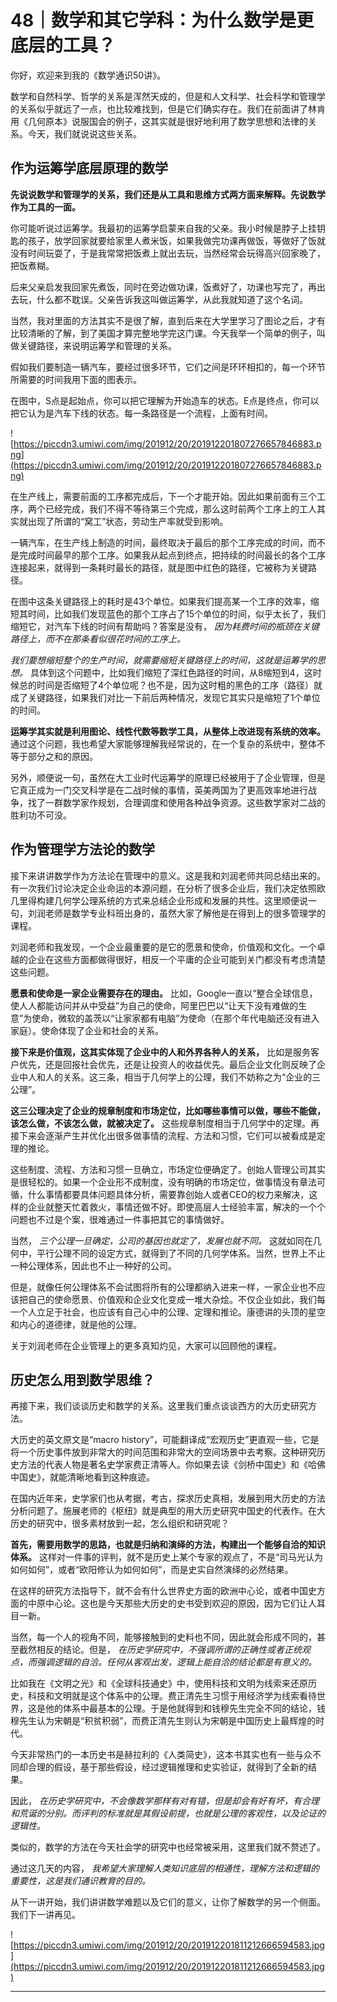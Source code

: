 # 48｜数学和其它学科：为什么数学是更底层的工具？

你好，欢迎来到我的《数学通识50讲》。

数学和自然科学、哲学的关系是浑然天成的，但是和人文科学、社会科学和管理学的关系似乎就远了一点，也比较难找到，但是它们确实存在。我们在前面讲了林肯用《几何原本》说服国会的例子，这其实就是很好地利用了数学思想和法律的关系。今天，我们就说说这些关系。

## 作为运筹学底层原理的数学

 **先说说数学和管理学的关系，我们还是从工具和思维方式两方面来解释。先说数学作为工具的一面。** 

你可能听说过运筹学。我最初的运筹学启蒙来自我的父亲。我小时候是脖子上挂钥匙的孩子，放学回家就要给家里人煮米饭，如果我做完功课再做饭，等做好了饭就没有时间玩耍了，于是我常常把饭煮上就出去玩，当然经常会玩得高兴回家晚了，把饭煮糊。

后来父亲启发我回家先煮饭，同时在旁边做功课，饭煮好了，功课也写完了，再出去玩，什么都不耽误。父亲告诉我这叫做运筹学，从此我就知道了这个名词。

当然，我对里面的方法其实不是很了解，直到后来在大学里学习了图论之后，才有比较清晰的了解，到了美国才算完整地学完这门课。今天我举一个简单的例子，叫做关键路径，来说明运筹学和管理的关系。

假如我们要制造一辆汽车，要经过很多环节，它们之间是环环相扣的，每一个环节所需要的时间我用下面的图表示。

在图中，S点是起始点，你可以把它理解为开始造车的状态。E点是终点，你可以把它认为是汽车下线的状态。每一条路径是一个流程，上面有时间。

![https://piccdn3.umiwi.com/img/201912/20/201912201807276657846883.png](https://piccdn3.umiwi.com/img/201912/20/201912201807276657846883.png)

在生产线上，需要前面的工序都完成后，下一个才能开始。因此如果前面有三个工序，两个已经完成，我们不得不等待第三个完成，那么这时前两个工序上的工人其实就出现了所谓的“窝工”状态，劳动生产率就受到影响。

一辆汽车，在生产线上制造的时间，最终取决于最后的那个工序完成的时间，而不是完成时间最早的那个工序。如果我从起点到终点，把持续的时间最长的各个工序连接起来，就得到一条耗时最长的路径，就是图中红色的路径，它被称为关键路径。

在图中这条关键路径上的耗时是43个单位。如果我们提高某一个工序的效率，缩短其时间，比如我们发现蓝色的那个工序占了15个单位的时间，似乎太长了，我们缩短它，对汽车下线的时间有帮助吗？答案是没有， *因为耗费时间的瓶颈在关键路径上，而不在那条看似很花时间的工序上。*

 *我们要想缩短整个的生产时间，就需要缩短关键路径上的时间，这就是运筹学的思想。* 具体到这个问题中，比如我们缩短了深红色路径的时间，从8缩短到4，这时候总的时间是否缩短了4个单位呢？也不是，因为这时粗的黑色的工序（路径）就成了关键路径，如果我们对比一下前后两种情况，发现它其实只是缩短了1个单位的时间。

 **运筹学其实就是利用图论、线性代数等数学工具，从整体上改进现有系统的效率。** 通过这个问题，我也希望大家能够理解我经常说的，在一个复杂的系统中，整体不等于部分之和的原因。

另外，顺便说一句，虽然在大工业时代运筹学的原理已经被用于了企业管理，但是它真正成为一门交叉科学是在二战时候的事情，英美两国为了更高效率地进行战争，找了一群数学家作规划，合理调度和使用各种战争资源。这些数学家对二战的胜利功不可没。

## 作为管理学方法论的数学

接下来讲讲数学作为方法论在管理中的意义。这是我和刘润老师共同总结出来的。有一次我们讨论决定企业命运的本源问题，在分析了很多企业后，我们决定依照欧几里得构建几何学公理系统的方式来总结企业形成和发展的共性。这里顺便说一句，刘润老师是数学专业科班出身的，虽然大家了解他是在得到上的很多管理学的课程。

刘润老师和我发现，一个企业最重要的是它的愿景和使命，价值观和文化。一个卓越的企业在这些方面都做得很好，相反一个平庸的企业可能到关门都没有考虑清楚这些问题。

 **愿景和使命是一家企业需要存在的理由。** 比如，Google一直以“整合全球信息，使人人都能访问并从中受益”为自己的使命，阿里巴巴以“让天下没有难做的生意”为使命，微软的盖茨以“让家家都有电脑”为使命（在那个年代电脑还没有进入家庭）。使命体现了企业和社会的关系。

 **接下来是价值观，这其实体现了企业中的人和外界各种人的关系，** 比如是服务客户优先，还是回报社会优先，还是让投资人的收益优先。最后企业文化则反映了企业中人和人的关系。这三条，相当于几何学上的公理，我们不妨称之为“企业的三公理”。

 **这三公理决定了企业的规章制度和市场定位，比如哪些事情可以做，哪些不能做，该怎么做，不该怎么做，就被决定了。** 这些规章制度相当于几何学中的定理。再接下来会逐渐产生并优化出很多做事情的流程、方法和习惯，它们可以被看成是定理的推论。

这些制度、流程、方法和习惯一旦确立，市场定位便确定了。创始人管理公司其实是很轻松的。如果一个企业形不成制度，没有明确的市场定位，做事情没有章法可循，什么事情都要具体问题具体分析，需要靠创始人或者CEO的权力来解决，这样的企业就整天忙着救火，事情还做不好。即使高层人士经验丰富，解决的一个个问题也不过是个案，很难通过一件事把其它的事情做好。

当然， *三个公理一旦确定，公司的基因也就定了，发展也就不同。* 这就如同在几何中，平行公理不同的设定方式，就得到了不同的几何学体系。当然，世界上不止一种公理体系，因此也不止一种好的公司。

但是，就像任何公理体系不会试图将所有的公理都纳入进来一样，一家企业也不应该把自己的使命愿景、价值观和企业文化变成一堆大杂烩。不仅企业如此，我们每一个人立足于社会，也应该有自己心中的公理、定理和推论。康德讲的头顶的星空和内心的道德律，就是他的公理。

关于刘润老师在企业管理上的更多真知灼见，大家可以回顾他的课程。

## 历史怎么用到数学思维？

再接下来，我们谈谈历史和数学的关系。这里我们重点谈谈西方的大历史研究方法。

大历史的英文原文是“macro history”，可能翻译成“宏观历史”更直观一些，它是将一个历史事件放到非常大的时间范围和非常大的空间场景中去考察。这种研究历史方法的代表人物是著名史学家费正清等人。你如果去读《剑桥中国史》和《哈佛中国史》，就能清晰地看到这种痕迹。

在国内近年来，史学家们也从考据，考古，探求历史真相，发展到用大历史的方法分析问题了。施展老师的《枢纽》就是典型的用大历史研究中国史的代表作。在大历史的研究中，很多素材放到一起，怎么组织和研究呢？

 **首先，需要用数学的思路，也就是归纳和演绎的方法，构建出一个能够自洽的知识体系。** 这样对一件事的评判，就不是历史上某个专家的观点了，不是“司马光认为如何如何”，或者“欧阳修认为如何如何”，而是史实自然演绎的必然结果。

在这样的研究方法指导下，就不会有什么世界史方面的欧洲中心论，或者中国史方面的中原中心论。这也是今天那些大历史的史书受到欢迎的原因，因为它们让人耳目一新。

当然，每一个人的视角不同，能够接触到的史料也不同，因此就会形成不同的，甚至截然相反的结论。但是， *在历史学研究中，不强调所谓的正确性或者正统观点，而强调逻辑的自洽。任何从客观出发，逻辑上能自洽的结论都是有意义的。*

比如我在《文明之光》和《全球科技通史》中，使用科技和文明为线索来还原历史，科技和文明就是这个体系中的公理。费正清先生习惯于用经济学为线索看待世界，这是他的体系中最基本的公理。于是他就得到和钱穆先生完全不同的结论，钱穆先生认为宋朝是“积贫积弱”，而费正清先生则认为宋朝是中国历史上最辉煌的时代。

今天非常热门的一本历史书是赫拉利的《人类简史》，这本书其实也有一些与众不同却合理的假设，基于那些假设，经过逻辑推理和史实验证，就得到了全新的结果。

因此， *在历史学研究中，不会像数学那样有对有错，但是却会有好有坏，有合理和荒诞的分别。而评判的标准就是其假设前提，也就是公理的客观性，以及论证的逻辑性。*

类似的，数学的方法在今天社会学的研究中也经常被采用，这里我们就不赘述了。

通过这几天的内容， *我希望大家理解人类知识底层的相通性，理解方法和逻辑的重要性，这是我们通识教育的目的。*

从下一讲开始，我们讲讲数学难题以及它们的意义，让你了解数学的另一个侧面。我们下一讲再见。

![https://piccdn3.umiwi.com/img/201912/20/201912201811212666594583.jpg](https://piccdn3.umiwi.com/img/201912/20/201912201811212666594583.jpg)

---
